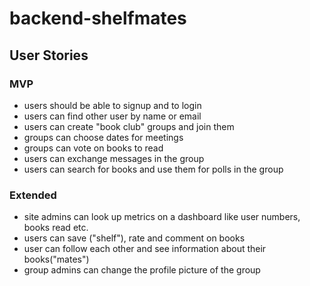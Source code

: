 # backend-shelfmates

## User Stories

### MVP

- users should be able to signup and to login
- users can find other user by name or email
- users can create "book club" groups and join them
- groups can choose dates for meetings
- groups can vote on books to read
- users can exchange messages in the group
- users can search for books and use them for polls in the group

### Extended

- site admins can look up metrics on a dashboard like user numbers, books read etc.
- users can save ("shelf"), rate and comment on books
- user can follow each other and see information about their books("mates")
- group admins can change the profile picture of the group
